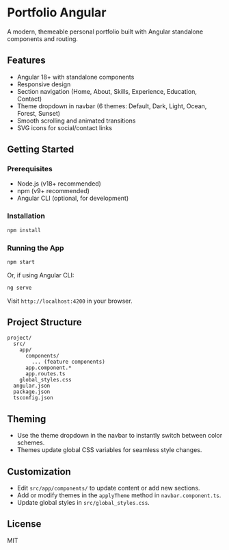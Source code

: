 # Portfolio Angular

A modern, themeable personal portfolio built with Angular standalone components and routing.

## Features

- Angular 18+ with standalone components
- Responsive design
- Section navigation (Home, About, Skills, Experience, Education, Contact)
- Theme dropdown in navbar (6 themes: Default, Dark, Light, Ocean, Forest, Sunset)
- Smooth scrolling and animated transitions
- SVG icons for social/contact links

## Getting Started

### Prerequisites

- Node.js (v18+ recommended)
- npm (v9+ recommended)
- Angular CLI (optional, for development)

### Installation

```bash
npm install
```

### Running the App

```bash
npm start
```

Or, if using Angular CLI:

```bash
ng serve
```

Visit `http://localhost:4200` in your browser.

## Project Structure

```
project/
  src/
    app/
      components/
        ... (feature components)
      app.component.*
      app.routes.ts
    global_styles.css
  angular.json
  package.json
  tsconfig.json
```

## Theming

- Use the theme dropdown in the navbar to instantly switch between color schemes.
- Themes update global CSS variables for seamless style changes.

## Customization

- Edit `src/app/components/` to update content or add new sections.
- Add or modify themes in the `applyTheme` method in `navbar.component.ts`.
- Update global styles in `src/global_styles.css`.

## License

MIT
